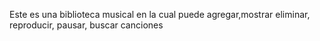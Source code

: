 Este es una biblioteca musical en la cual puede agregar,mostrar eliminar, reproducir, pausar, buscar canciones 
